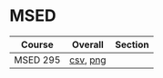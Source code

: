 # MSED

| Course | Overall | Section |
| ------ | ------- | ------- |
| MSED 295 | [csv](https://github.com/UCSD-Historical-Enrollment-Data/2025Spring/blob/main/overall/MSED%20295.csv), [png](https://raw.githubusercontent.com/UCSD-Historical-Enrollment-Data/2025Spring/main/plot_overall/MSED%20295.png) |  |
